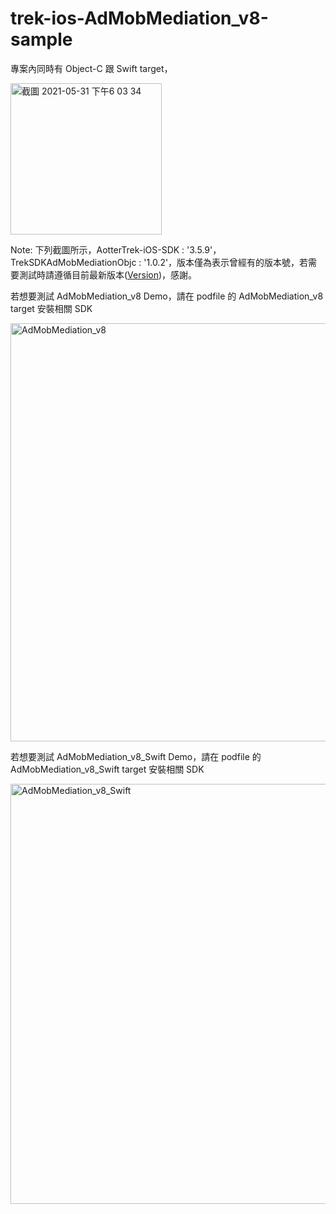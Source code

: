 # trek-ios-AdMobMediation_v8-sample

專案內同時有 Object-C 跟 Swift target，

<img width="242" alt="截圖 2021-05-31 下午6 03 34" src="https://user-images.githubusercontent.com/46350143/120177045-8c241a00-c23a-11eb-84a2-a2f6fe56e5b7.png">

Note: 下列截圖所示，AotterTrek-iOS-SDK : '3.5.9'，TrekSDKAdMobMediationObjc : '1.0.2'，版本僅為表示曾經有的版本號，若需要測試時請遵循目前最新版本([Version](https://trek.gitbook.io/aottertrek-sdk-doc/ios/admob-mediation))，感謝。

若想要測試 AdMobMediation_v8 Demo，請在 podfile 的 AdMobMediation_v8 target 安裝相關 SDK

<img width="669" alt="AdMobMediation_v8" src="https://user-images.githubusercontent.com/46350143/120177071-93e3be80-c23a-11eb-93a1-1ab609145966.png">


若想要測試 AdMobMediation_v8_Swift Demo，請在 podfile 的 AdMobMediation_v8_Swift target 安裝相關 SDK

<img width="672" alt="AdMobMediation_v8_Swift" src="https://user-images.githubusercontent.com/46350143/120177095-9d6d2680-c23a-11eb-9cbf-b6267fa9d3c2.png">
